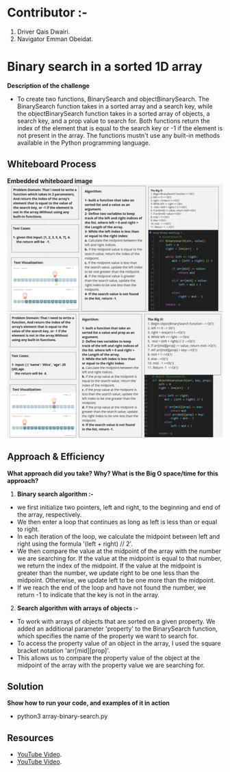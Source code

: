 # Contributor :-
1. Driver Qais Dwairi.
2. Navigator Emman Obeidat. 

# Binary search in a sorted 1D array
**Description of the challenge**
- To create two functions, BinarySearch and objectBinarySearch. The BinarySearch function takes in a sorted array and a search key, while the objectBinarySearch function takes in a sorted array of objects, a search key, and a prop value to search for. Both functions return the index of the element that is equal to the search key or -1 if the element is not present in the array. The functions mustn't use any built-in methods available in the Python programming language.

## Whiteboard Process
**Embedded whiteboard image**
![Alt text](./WB3.png)
![Alt text](./WB3-2.png)


## Approach & Efficiency
**What approach did you take? Why? What is the Big O space/time for this approach?**
1. **Binary search algorithm :-**

- we first initialize two pointers, left and right, to the beginning and end of the array, respectively.
- We then enter a loop that continues as long as left is less than or equal to right.
- In each iteration of the loop, we calculate the midpoint between left and right using the formula '(left + right) // 2'.
- We then compare the value at the midpoint of the array with the number we are searching for. If the value at the midpoint is equal to that number, we return the index of the midpoint. If the value at the midpoint is greater than the number, we update right to be one less than the midpoint. Otherwise, we update left to be one more than the midpoint.
- If we reach the end of the loop and have not found the number, we return -1 to indicate that the key is not in the array.

2. **Search algorithm with arrays of objects :-**

- To work with arrays of objects that are sorted on a given property. We added an additional parameter 'property' to the BinarySearch function, which specifies the name of the property we want to search for.
- To access the property value of an object in the array, I used the square bracket notation 'arr[mid][prop]'.
- This allows us to compare the property value of the object at the midpoint of the array with the property value we are searching for.


## Solution
**Show how to run your code, and examples of it in action**
- python3 array-binary-search.py


## Resources
- [YouTube Video](https://www.youtube.com/watch?v=P3YID7liBug&t=314s).
- [YouTube Video](https://www.youtube.com/watch?v=DnvWAd-RGhk).
